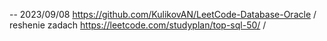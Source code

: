 -- 2023/09/08
https://github.com/KulikovAN/LeetCode-Database-Oracle
/
reshenie zadach https://leetcode.com/studyplan/top-sql-50/ 
/
